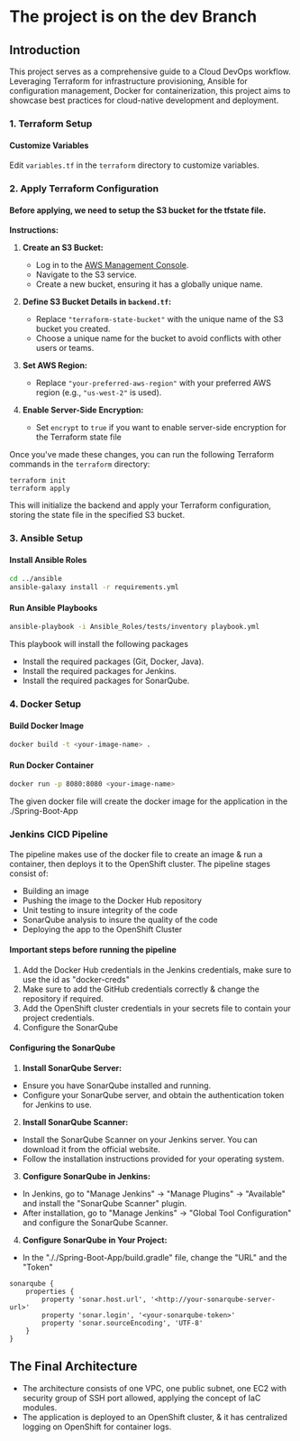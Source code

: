 # The project is on the dev Branch

## Introduction
This project serves as a comprehensive guide to a Cloud DevOps workflow. Leveraging Terraform for infrastructure provisioning, Ansible for configuration management, Docker for containerization, this project aims to showcase best practices for cloud-native development and deployment.

### 1. Terraform Setup
#### Customize Variables
Edit `variables.tf` in the `terraform` directory to customize variables.
### 2. Apply Terraform Configuration
#### Before applying, we need to setup the S3 bucket for the tfstate file.

**Instructions:**

1. **Create an S3 Bucket:**
   - Log in to the [AWS Management Console](https://aws.amazon.com/console/).
   - Navigate to the S3 service.
   - Create a new bucket, ensuring it has a globally unique name.

2. **Define S3 Bucket Details in `backend.tf`:**
   - Replace `"terraform-state-bucket"` with the unique name of the S3 bucket you created.
   - Choose a unique name for the bucket to avoid conflicts with other users or teams.

3. **Set AWS Region:**
   - Replace `"your-preferred-aws-region"` with your preferred AWS region (e.g., `"us-west-2"` is used).

4. **Enable Server-Side Encryption:**
   - Set `encrypt` to `true` if you want to enable server-side encryption for the Terraform state file

Once you've made these changes, you can run the following Terraform commands in the `terraform` directory:
```
terraform init
terraform apply
```

This will initialize the backend and apply your Terraform configuration, storing the state file in the specified S3 bucket.

### 3. Ansible Setup

#### Install Ansible Roles
```bash
cd ../ansible
ansible-galaxy install -r requirements.yml
```
#### Run Ansible Playbooks
```bash
ansible-playbook -i Ansible_Roles/tests/inventory playbook.yml
```
This playbook will install the following packages
- Install the required packages (Git, Docker, Java).
- Install the required packages for Jenkins.
- Install the required packages for SonarQube.

### 4. Docker Setup

#### Build Docker Image
```bash
docker build -t <your-image-name> .
```
#### Run Docker Container
```bash
docker run -p 8080:8080 <your-image-name>
```
The given docker file will create the docker image for the application in the ./Spring-Boot-App

### Jenkins CICD Pipeline
The pipeline makes use of the docker file to create an image & run a container, then deploys it to the OpenShift cluster. The pipeline stages consist of:
- Building an image
- Pushing the image to the Docker Hub repository
- Unit testing to insure integrity of the code
- SonarQube analysis to insure the quality of the code
- Deploying the app to the OpenShift Cluster

#### Important steps before running the pipeline
1. Add the Docker Hub credentials in the Jenkins credentials, make sure to use the id as "docker-creds"
2. Make sure to add the GitHub credentials correctly & change the repository if required.
3. Add the OpenShift cluster credentials in your secrets file to contain your project credentials.
4. Configure the SonarQube
#### Configuring the SonarQube
1. **Install SonarQube Server:**
- Ensure you have SonarQube installed and running.
- Configure your SonarQube server, and obtain the authentication token for Jenkins to use.
2. **Install SonarQube Scanner:**
- Install the SonarQube Scanner on your Jenkins server. You can download it from the official website.
- Follow the installation instructions provided for your operating system.
3. **Configure SonarQube in Jenkins:**
- In Jenkins, go to "Manage Jenkins" -> "Manage Plugins" -> "Available" and install the "SonarQube Scanner" plugin.
- After installation, go to "Manage Jenkins" -> "Global Tool Configuration" and configure the SonarQube Scanner.
4. **Configure SonarQube in Your Project:**
- In the "././Spring-Boot-App/build.gradle" file, change the "URL" and the "Token"
```
sonarqube {
    properties {
        property 'sonar.host.url', '<http://your-sonarqube-server-url>'
        property 'sonar.login', '<your-sonarqube-token>'
        property 'sonar.sourceEncoding', 'UTF-8'
    }
}
```

## The Final Architecture
- The architecture consists of one VPC, one public subnet, one EC2 with security group of SSH port allowed, applying the concept of IaC modules.
- The application is deployed to an OpenShift cluster, & it has centralized logging on OpenShift for container logs.
